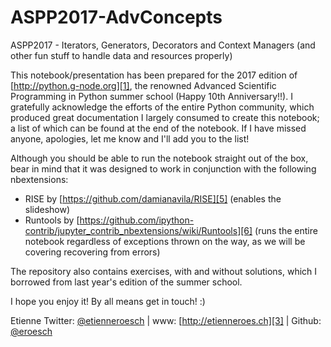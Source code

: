 # ASPP2017-AdvConcepts
ASPP2017 - Iterators, Generators, Decorators and Context Managers (and other fun stuff to handle data and resources properly)

This notebook/presentation has been prepared for the 2017 edition of [http://python.g-node.org][1], the renowned Advanced Scientific Programming in Python summer school (Happy 10th Anniversary!!). I gratefully acknowledge the efforts of the entire Python community, which produced great documentation I largely consumed to create this notebook; a list of which can be found at the end of the notebook. If I have missed anyone, apologies, let me know and I'll add you to the list!

Although you should be able to run the notebook straight out of the box, bear in mind that it was designed to work in conjunction with the following nbextensions:
* RISE by [https://github.com/damianavila/RISE][5] (enables the slideshow)
* Runtools by [https://github.com/ipython-contrib/jupyter_contrib_nbextensions/wiki/Runtools][6] (runs the entire notebook regardless of exceptions thrown on the way, as we will be covering recovering from errors)

The repository also contains exercises, with and without solutions, which I borrowed from last year's edition of the summer school.

I hope you enjoy it! By all means get in touch! :)

Etienne
Twitter: [@etienneroesch][2] | www: [http://etienneroes.ch][3] | Github: [@eroesch][4]


[1]: https://python.g-node.org		"Advance Scientific Programming in Python"
[2]: https://twitter.com/etienneroesch	"Get in touch using Twitter"
[3]: http://etienneroes.ch			"My webpage"
[4]: https://github.com/eroesch		"Github stuff"
[5]: https://github.com/damianavila/RISE  "RISE"
[6]: https://github.com/ipython-contrib/jupyter_contrib_nbextensions/wiki/Runtools   "Runtools"
